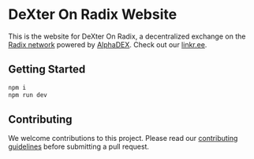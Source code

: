 # DeXter On Radix Website

This is the website for DeXter On Radix, a decentralized exchange on the [Radix network](https://github.com/radixdlt) powered by [AlphaDEX](https://alphadex.net/). Check out our [linkr.ee](https://linktr.ee/dexteronradix).

## Getting Started

```bash
npm i
npm run dev
```

## Contributing

We welcome contributions to this project. Please read our [contributing guidelines](CONTRIBUTING.md) before submitting a pull request.
